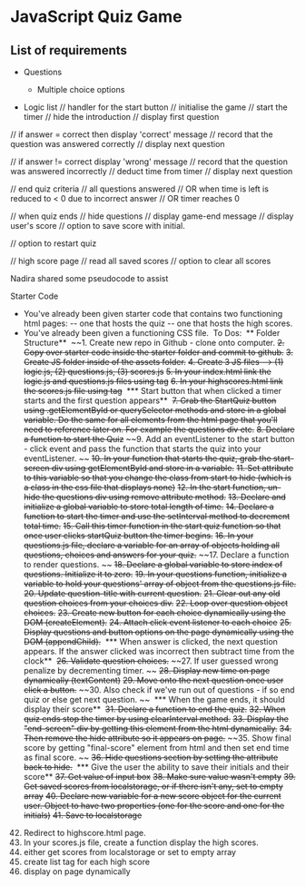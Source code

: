 # JavaScript Quiz Game

## List of requirements

* Questions
    * Multiple choice options

* Logic list
// handler for the start button
    // initialise the game
    // start the timer
    // hide the introduction
    // display first question

// if answer = correct then display 'correct' message
    // record that the question was answered correctly
    // display next question

// if answer != correct display 'wrong' message
    // record that the question was answered incorrectly
    // deduct time from timer
    // display next question

// end quiz criteria
    // all questions answered
    // OR when time is left is reduced to < 0 due to incorrect answer
    // OR timer reaches 0

// when quiz ends
    // hide questions
    // display game-end message
    // display user's score
    // option to save score with initial.

// option to restart quiz

// high score page
// read all saved scores
// option to clear all scores


Nadira shared some pseudocode to assist

Starter Code
- You've already been given starter code that contains two functioning html pages: 
    -- one that hosts the quiz
    -- one that hosts the high scores.
- You've already been given a functioning CSS file.
​
To Dos:
​
** Folder Structure**
​
~~1. Create new repo in Github - clone onto computer.
~~2. Copy over starter code inside the starter folder and commit to github.~~
~~3. Create JS folder inside of the assets folder.~~
~~4. Create 3 JS files --> (1) logic.js, (2) questions.js, (3) scores.js~~
~~5. In your index.html link the logic.js and questions.js files using </script> tag~~
~~6. In your highscores.html link the scores.js file using </script> tag~~
​
​
*** Start button that when clicked a timer starts and the first question appears**
​
~~7. Grab the StartQuiz button using .getElementById or querySelector methods and store in a global variable. Do the same for all elements from the html page that you'll need to reference later on. For example the questions div etc.~~
~~8. Declare a function to start the Quiz~~
~~9. Add an eventListener to the start button - click event and pass the function that starts the quiz into your eventListener. ~~
~~10. In your function that starts the quiz, grab the start-screen div using getElementById and store in a variable.~~
~~11. Set attribute to this variable so that you change the class from start to hide (which is a class in the css file that displays none)~~
~~12. In the start function, un-hide the questions div using remove attribute method.~~
~~13. Declare and initialize a global variable to store total length of time.~~
~~14. Declare a function to start the timer and use the setInterval method to decrement total time.~~
~~15. Call this timer function in the start quiz function so that once user clicks startQuiz button the timer begins.~~
~~16. In your questions.js file, declare a variable for an array of objects holding all questions, choices and answers for your quiz.~~
~~17. Declare a function to render questions. ~~
~~18. Declare a global variable to store index of questions. Initialize it to zero.~~
~~19. In your questions function, initialize a variable to hold your questions' array of object from the questions.js file.~~
~~20. Update question-title with current question.~~
~~21. Clear out any old question choices from your choices div.~~
~~22. Loop over question object choices.~~
~~23. Create new button for each choice dynamically using the DOM (createElement).~~
~~24. Attach click event listener to each choice~~
~~25. Display questions and button options on the page dynamically using the DOM (appendChild).~~
​
*** When answer is clicked, the next question appears. If the answer clicked was incorrect then subtract time from the clock**
​
~~26. Validate question choices.~~
~~27. If user guessed wrong penalize by decrementing timer. ~~
~~28. Display new time on page dynamically (textContent)~~
~~29. Move onto the next question once user click a button.~~
~~30. Also check if we've run out of questions - if so end quiz or else get next question.  ~~
​
*** When the game ends, it should display their score**
​
~~31. Declare a function to end the quiz.~~
~~32. When quiz ends stop the timer by using clearInterval method.~~
~~33. Display the "end-screen" div by getting this element from the html dynamically.~~
~~34. Then remove the hide attribute so it appears on page.~~
~~35. Show final score by getting "final-score" element from html and then set end time as final score. ~~
~~36. Hide questions section by setting the attribute back to hide.~~
​
*** Give the user the ability to save their initials and their score**
~~37. Get value of input box~~
~~38. Make sure value wasn't empty~~
~~39. Get saved scores from localstorage, or if there isn't any, set to empty array~~
~~40. Declare new variable for a new score object for the current user. Object to have two properties (one for the score and one for the initials)~~
~~41. Save to localstorage~~
42. Redirect to highscore.html page.
43. In your scores.js file, create a function display the high scores. 
44. either get scores from localstorage or set to empty array
45. create list tag for each high score
46. display on page dynamically
